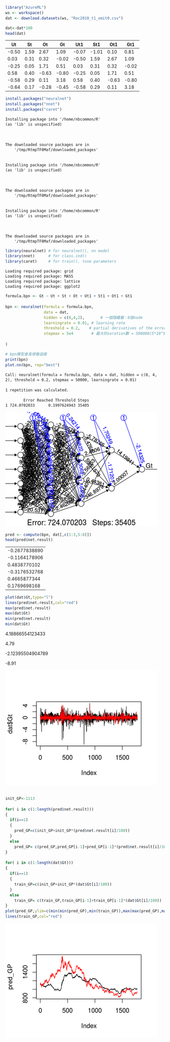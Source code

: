 

```R
library("AzureML")
ws <- workspace()
dat <- download.datasets(ws, "Roc2010_t1_omit0.csv")
```


```R
dat<-dat*100
head(dat)
```


<table>
<thead><tr><th scope=col>Ut</th><th scope=col>St</th><th scope=col>Ot</th><th scope=col>Gt</th><th scope=col>Ut1</th><th scope=col>St1</th><th scope=col>Ot1</th><th scope=col>Gt1</th></tr></thead>
<tbody>
	<tr><td>-0.50</td><td>1.59 </td><td> 2.67</td><td> 1.09</td><td>-0.07</td><td>-1.01</td><td> 0.10</td><td> 0.81</td></tr>
	<tr><td> 0.03</td><td>0.31 </td><td> 0.32</td><td>-0.02</td><td>-0.50</td><td> 1.59</td><td> 2.67</td><td> 1.09</td></tr>
	<tr><td>-0.25</td><td>0.05 </td><td> 1.71</td><td> 0.51</td><td> 0.03</td><td> 0.31</td><td> 0.32</td><td>-0.02</td></tr>
	<tr><td> 0.58</td><td>0.40 </td><td>-0.63</td><td>-0.80</td><td>-0.25</td><td> 0.05</td><td> 1.71</td><td> 0.51</td></tr>
	<tr><td>-0.58</td><td>0.29 </td><td> 0.11</td><td> 3.18</td><td> 0.58</td><td> 0.40</td><td>-0.63</td><td>-0.80</td></tr>
	<tr><td>-0.64</td><td>0.17 </td><td>-0.28</td><td>-0.45</td><td>-0.58</td><td> 0.29</td><td> 0.11</td><td> 3.18</td></tr>
</tbody>
</table>




```R
install.packages("neuralnet")
install.packages("nnet")
install.packages("caret")
```

    Installing package into '/home/nbcommon/R'
    (as 'lib' is unspecified)


    
    The downloaded source packages are in
    	'/tmp/RtmpTF0Maf/downloaded_packages'


    Installing package into '/home/nbcommon/R'
    (as 'lib' is unspecified)


    
    The downloaded source packages are in
    	'/tmp/RtmpTF0Maf/downloaded_packages'


    Installing package into '/home/nbcommon/R'
    (as 'lib' is unspecified)


    
    The downloaded source packages are in
    	'/tmp/RtmpTF0Maf/downloaded_packages'



```R
library(neuralnet) # for neuralnet(), nn model
library(nnet)      # for class.ind()
library(caret)     # for train(), tune parameters

```

    Loading required package: grid
    Loading required package: MASS
    Loading required package: lattice
    Loading required package: ggplot2



```R
formula.bpn <- Gt ~ Ut + St + Ot + Ut1 + St1 + Ot1 + Gt1

bpn <- neuralnet(formula = formula.bpn, 
                 data = dat,
                 hidden = c(8,4,2),       # 一個隱藏層：8個node
                 learningrate = 0.01, # learning rate
                 threshold = 0.2,    # partial derivatives of the error function, a stopping criteria
                 stepmax = 5e4        # 最大的ieration數 = 500000(5*10^5)
                 
)
```


```R
# bpn模型會長得像這樣
print(bpn)
plot.nn(bpn, rep="best")
```

    Call: neuralnet(formula = formula.bpn, data = dat, hidden = c(8, 4,     2), threshold = 0.2, stepmax = 50000, learningrate = 0.01)
    
    1 repetition was calculated.
    
            Error Reached Threshold Steps
    1 724.0702033      0.1997624943 35405
    



![png](output_5_1.png)



```R
pred <- compute(bpn, dat[,c(1:3,5:8)])  
head(pred$net.result)
```


<table>
<tbody>
	<tr><td>-0.2677838890</td></tr>
	<tr><td>-0.1164178906</td></tr>
	<tr><td> 0.4838770102</td></tr>
	<tr><td>-0.3176532768</td></tr>
	<tr><td> 0.4665877344</td></tr>
	<tr><td> 0.1769698168</td></tr>
</tbody>
</table>




```R
plot(dat$Gt,type="l")
lines(pred$net.result,col="red")
max(pred$net.result)
max(dat$Gt)
min(pred$net.result)
min(dat$Gt)
```


4.18866554123433



4.79



-2.12395504904789



-8.91



![png](output_7_4.png)



```R

init_GP<-1113

for( i in c(1:length(pred$net.result)))
{
  if(i==1)  
  {
    pred_GP=c(init_GP+init_GP*(pred$net.result[i]/100))    
  }
  else
    pred_GP= c(pred_GP,pred_GP[i-1]+pred_GP[i-1]*(pred$net.result[i]/100))    
}

for( i in c(1:length(dat$Gt)))
{
  if(i==1)  
  {
    train_GP=c(init_GP+init_GP*(dat$Gt[i]/100))    
  }
  else
    train_GP= c(train_GP,train_GP[i-1]+train_GP[i-1]*(dat$Gt[i]/100))    
}
plot(pred_GP,ylim=c(min(min(pred_GP),min(train_GP)),max(max(pred_GP),max(train_GP))),type="l")
lines(train_GP,col="red")
```


![png](output_8_0.png)


